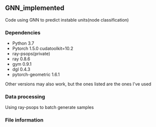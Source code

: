 ## GNN_implemented

Code using GNN to predict instable units(node classification)

### Dependencies



* Python 3.7
* Pytorch 1.5.0  cudatoolkit=10.2
* ray-psops(private)
* ray 0.8.6
* gym 0.9.1
* dgl 0.4.3
* pytorch-geometric 1.6.1

Other versions may also work, but the ones listed are the ones I've used

### Data processing

Using ray-psops to batch generate samples

### File information
